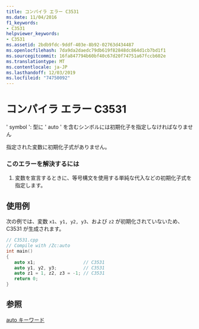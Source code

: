 ```yaml
---
title: コンパイラ エラー C3531
ms.date: 11/04/2016
f1_keywords:
- C3531
helpviewer_keywords:
- C3531
ms.assetid: 2bdb9fdc-9ddf-403e-8b92-02763d434487
ms.openlocfilehash: 7da9da2daedc79db619f82848dc864d1cb7bd1f1
ms.sourcegitcommit: 16fa847794b60bf40c67d20f74751a67fccb602e
ms.translationtype: MT
ms.contentlocale: ja-JP
ms.lasthandoff: 12/03/2019
ms.locfileid: "74750092"
---
```

# <a name="compiler-error-c3531"></a>コンパイラ エラー C3531

' symbol ': 型に ' auto ' を含むシンボルには初期化子を指定しなければなりません

指定された変数に初期化子式がありません。

### <a name="to-correct-this-error"></a>このエラーを解決するには

1. 変数を宣言するときに、等号構文を使用する単純な代入などの初期化子式を指定します。

## <a name="example"></a>使用例

次の例では、変数 `x1`、`y1, y2, y3`、および `z2` が初期化されていないため、C3531 が生成されます。

```cpp
// C3531.cpp
// Compile with /Zc:auto
int main()
{
   auto x1;                  // C3531
   auto y1, y2, y3;          // C3531
   auto z1 = 1, z2, z3 = -1; // C3531
   return 0;
}
```

## <a name="see-also"></a>参照

[auto キーワード](../../cpp/auto-keyword.md)
